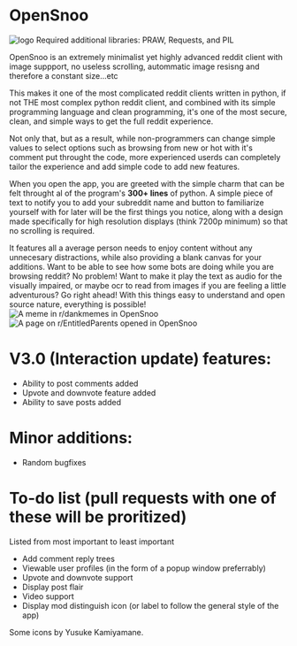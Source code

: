 # OpenSnoo

![logo](https://i.ibb.co/VwZpkTM/Opensnoo-logo.png)
Required additional libraries: PRAW, Requests, and PIL

OpenSnoo is an extremely minimalist yet highly advanced reddit client with image suppport, no useless scrolling, autommatic image resisng and therefore a constant size...etc

This makes it one of the most complicated reddit clients written in python, if not THE most complex python reddit client, and combined with its simple programming language and clean programming, it's one of the most secure, clean, and simple ways to get the full reddit experience.

Not only that, but as a result, while non-programmers can change simple values to select options such as browsing from new or hot with it's comment put throught the code, more experienced userds can completely tailor the experience and add simple code to add new features.

When you open the app, you are greeted with the simple charm that can be felt throught al of the program's **300+ lines** of python. A simple piece of text to notify you to add your subreddit name and button to familiarize yourself with for later will be the first things you notice, along with a design made specifically for high resolution displays (think 7200p minimum) so that no scrolling is required.

It features all a average person needs to enjoy content without any unnecesary distractions, while also providing a blank canvas for your additions. Want to be able to see how some bots are doing while you are browsing reddit? No problem! Want to make it play the text as audio for the visually impaired, or maybe ocr to read from images if you are feeling a little adventurous? Go right ahead! With this things easy to understand and open source nature, everything is possible!
![A meme in r/dankmemes in OpenSnoo](https://i.ibb.co/mJdHB22/Open-Snoo-image-demonstration.jpg)
![A page on r/EntitledParents opened in OpenSnoo](https://i.ibb.co/7yY3jKj/Open-Snoo-text-demonstration-2.jpg)

# V3.0 (Interaction update) features:
- Ability to post comments added
- Upvote and downvote feature added
- Ability to save posts added

# Minor additions:
- Random bugfixes

# To-do list (pull requests with one of these will be proritized) 

Listed from most important to least important
- Add comment reply trees
- Viewable user profiles (in the form of a popup window preferrably)
- Upvote and downvote support
- Display post flair
- Video support
- Display mod distinguish icon (or label to follow the general style of the app)

Some icons by Yusuke Kamiyamane.
